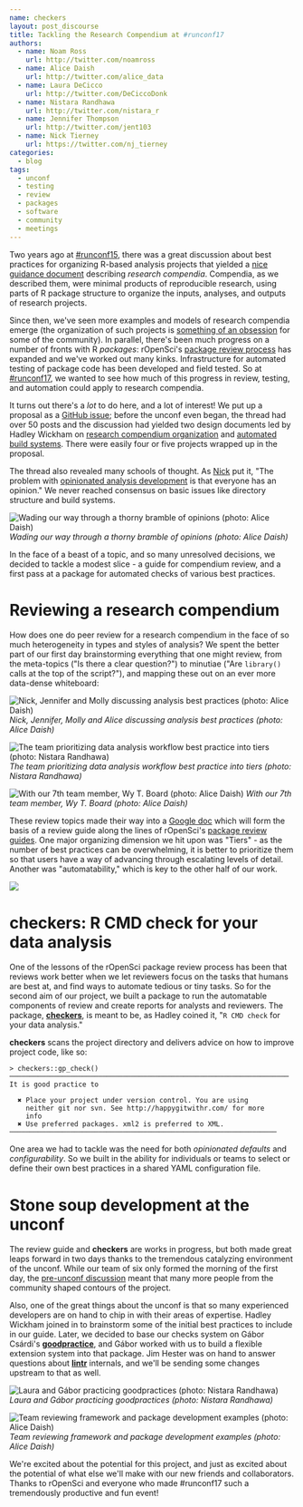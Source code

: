 ```yaml
---
name: checkers
layout: post_discourse
title: Tackling the Research Compendium at #runconf17
authors:
  - name: Noam Ross
    url: http://twitter.com/noamross
  - name: Alice Daish
    url: http://twitter.com/alice_data
  - name: Laura DeCicco
    url: http://twitter.com/DeCiccoDonk
  - name: Nistara Randhawa
    url: http://twitter.com/nistara_r
  - name: Jennifer Thompson
    url: http://twitter.com/jent103
  - name: Nick Tierney
    url: https://twitter.com/nj_tierney
categories:
  - blog
tags:
  - unconf
  - testing
  - review
  - packages
  - software
  - community
  - meetings
---
```


Two years ago at [\#runconf15], there was a great discussion about best practices for organizing R-based analysis projects that yielded a [nice guidance document] describing *research compendia*. Compendia, as we described them, were minimal products of reproducible research, using parts of R package structure to organize the inputs, analyses, and outputs of research projects.

Since then, we've seen more examples and models of research compendia emerge (the organization of such projects is [something of an obsession] for some of the community). In parallel, there's been much progress on a number of fronts with R *packages*: rOpenSci's [package review process] has expanded and we've worked out many kinks. Infrastructure for automated testing of package code has been developed and field tested. So at [\#runconf17](unconf17.ropensci.org), we wanted to see how much of this progress in review, testing, and automation could apply to research compendia.

It turns out there's a *lot* to do here, and a lot of interest! We put up a proposal as a [GitHub issue]; before the unconf even began, the thread had over 50 posts and the discussion had yielded two design documents led by Hadley Wickham on [research compendium organization] and [automated build systems]. There were easily four or five projects wrapped up in the proposal.

The thread also revealed many schools of thought. As [Nick] put it, "The problem with [opinionated analysis development] is that everyone has an opinion." We never reached consensus on basic issues like directory structure and build systems.

![Wading our way through a thorny bramble of opinions (photo: Alice Daish)](http://imgur.com/RpjyfL8.jpeg)
_Wading our way through a thorny bramble of opinions (photo: Alice Daish)_

In the face of a beast of a topic, and so many unresolved decisions, we decided to tackle a modest slice - a guide for compendium review, and a first pass at a package for automated checks of various best practices.

# Reviewing a research compendium

How does one do peer review for a research compendium in the face of so much heterogeneity in types and styles of analysis?  We spent the better part of our first day brainstorming everything that one might review, from the meta-topics ("Is there a clear question?") to  minutiae ("Are `library()` calls at the top of the script?"), and mapping these out on an ever more data-dense whiteboard:

![Nick, Jennifer and Molly discussing analysis best practices (photo: Alice Daish)](http://imgur.com/vb4E3JV.jpeg)
 _Nick, Jennifer, Molly and Alice discussing analysis best practices (photo: Alice Daish)_

![The team prioritizing data analysis workflow best practice into tiers (photo: Nistara Randhawa)](https://i.imgur.com/dIT1sjK.jpg)
 _The team prioritizing data analysis workflow best practice into tiers (photo: Nistara Randhawa)_

![With our 7th team member, Wy T. Board (photo: Alice Daish)](http://imgur.com/8klgK7Q.jpeg)
_With our 7th team member, Wy T. Board (photo: Alice Daish)_

These review topics made their way into a [Google doc] which will form the basis of a review guide along the lines of rOpenSci's [package review guides](https://github.com/ropensci/onboarding/#-useful-documents-in-this-repository).  One major organizing dimension we hit upon was "Tiers" - as the number of best practices can be overwhelming, it is better to prioritize them so that users have a way of advancing through escalating levels of detail.  Another was "automatability," which is key to the other half of our work.

![](https://i.imgur.com/lWpcEfb.png)

# **checkers**: R CMD check for your data analysis

One of the lessons of the rOpenSci package review process has been that reviews work better when we let reviewers focus on the tasks that humans are best at, and find ways to automate tedious or tiny tasks. So for the second aim of our project, we built a package to run the automatable components of  review and create reports for analysts and reviewers.  The package, **[checkers]**, is meant to be, as Hadley coined it, "`R CMD check` for your data analysis."

**checkers** scans the project directory and delivers advice on how to improve project code, like so:

```
> checkers::gp_check()
─────────────────────────────────────────────────────────────────────
It is good practice to

  ✖ Place your project under version control. You are using
    neither git nor svn. See http://happygitwithr.com/ for more
    info
  ✖ Use preferred packages. xml2 is preferred to XML.
──────────────────────────────────────────────────────────────────
```

One area we had to tackle was the need for both _opinionated defaults_ and _configurability_.  So we built in the ability for individuals or teams to select or define their own best practices in a shared YAML configuration file.

# Stone soup development at the unconf

The review guide and **checkers** are works in progress, but both made great leaps forward in two days thanks to the tremendous catalyzing environment of the unconf.  While our team of six only formed the morning of the first day, the [pre-unconf discussion][GitHub issue] meant that many more people from the community shaped contours of the project.

Also, one of the great things about the unconf is that so many experienced developers are on hand to chip in with their areas of expertise. Hadley Wickham joined in to brainstorm some of the initial best practices to include in our guide. Later, we decided to base our checks system on Gábor Csárdi's **[goodpractice]**, and Gábor worked with us to build a flexible extension system into that package. Jim Hester was on hand to answer questions about **[lintr]** internals, and we'll be sending some changes upstream to that as well.

![Laura and Gábor practicing goodpractices (photo: Nistara Randhawa)](https://i.imgur.com/uWYKR1e.jpg)
_Laura and Gábor practicing goodpractices (photo: Nistara Randhawa)_

![Team reviewing framework and package development examples (photo: Alice Daish)](http://imgur.com/Dw0yTwi.jpeg)
_Team reviewing framework and package development examples (photo: Alice Daish)_

We're excited about the potential for this project, and just as excited about the potential of what else we'll make with our new friends and collaborators. Thanks to rOpenSci and everyone who made \#runconf17 such a tremendously productive and fun event!

  [\#runconf15]: https://twitter.com/hashtag/runconf15
  [nice guidance document]: https://github.com/ropensci/rrrpkg
  [package review process]: https://github.com/ropensci/onboarding
  [GitHub issue]: https://github.com/ropensci/unconf17/issues/5
  [research compendium organization]: https://docs.google.com/document/d/1LzZKS44y4OEJa4Azg5reGToNAZL0e0HSUwxamNY7E-Y/edit
  [automated build systems]: https://docs.google.com/document/d/1avYAqjTS7zSZn7JAAOZhFPkhkPvYwaPVrSpo31Cu0Yc/edit#
  [Nick]: https://twitter.com/nj_tierney
  [opinionated analysis development]: https://www.rstudio.com/resources/videos/opinionated-analysis-development/
  [goodpractice]: https://github.com/MangoTheCat/goodpractice/
  [lintr]: https://github.com/jimhester/lintr/
  [Google doc]: https://docs.google.com/document/d/1OYcWJUk-MiM2C1TIHB1Rn6rXoF5fHwRX-7_C12Blx8g/edit#heading=h.dyoxrtoo15mm
  [checkers]: https://github.com/ropenscilabs/checkers
  [something of an obsession]: https://discuss.ropensci.org/t/resources-on-project-directory-organization/340
